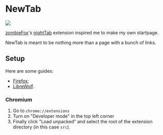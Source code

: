 # NewTab

![](screenshots/NewTab-current.png)

[zombieFox](https://github.com/zombieFox)'s [nightTab](https://github.com/zombieFox/nightTab) extension inspired me to make my own startpage.

NewTab is meant to be nothing more than a page with a bunch of links.

## Setup

Here are some guides:
- [Firefox](https://peterries.net/blog/firefox-set-file-as-home/);
- [LibreWolf](https://codetea.com/a-guide-to-make-librewolf-have-a-different-start-page-for-the-homepage-and-new-tabs/).

### Chromium

1. Go to `chrome://extensions`
2. Turn on "Developer mode" in the top left corner
3. Finally click "Load unpacked" and select the root of the extension directory (in this case `src`).
